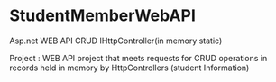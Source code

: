 # StudentMemberWebAPI
Asp.net WEB API CRUD IHttpController(in memory static)

Project :
WEB API project that meets requests for CRUD operations in records held in memory by HttpControllers (student Information)
